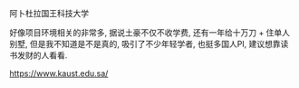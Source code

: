 阿卜杜拉国王科技大学

好像项目环境相关的非常多, 据说土豪不仅不收学费, 还有一年给十万刀 + 住单人别墅, 但是我不知道是不是真的, 吸引了不少年轻学者, 也挺多国人PI, 建议想靠读书发财的人看看.

https://www.kaust.edu.sa/